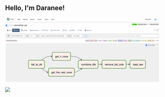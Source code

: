 <h2> Hello, I'm Daranee! </h2> 

[<img src="airflow4.png">](https://github.com/daraneeS/clinicaltrials_sep23)

<!---[https://sanfrancisco-incidents-2018-2022.netlify.app/](https://sanfrancisco-incidents-2018-2022.netlify.app/)-->

![](sf_map.gif)

